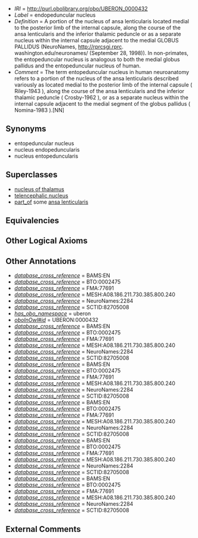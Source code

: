  * *IRI* = http://purl.obolibrary.org/obo/UBERON_0000432
 * *Label* = endopeduncular nucleus
 * *Definition* = A portion of the nucleus of ansa lenticularis located medial to the posterior limb of the internal capsule, along the course of the ansa lenticularis and the inferior thalamic peduncle or as a separate nucleus within the internal capsule adjacent to the medial GLOBUS PALLIDUS (NeuroNames, http://rprcsgi.rprc. washington.edu/neuronames/ (September 28, 1998)). In non-primates, the entopeduncular nucleus is analogous to both the medial globus pallidus and the entopeduncular nucleus of human.
 * *Comment* = The term entopeduncular nucleus in human neuroanatomy refers to a portion of the nucleus of the ansa lenticularis described variously as located medial to the posterior limb of the internal capsule ( Riley-1943 ), along the course of the ansa lenticularis and the inferior thalamic peduncle ( Crosby-1962 ), or as a separate nucleus within the internal capsule adjacent to the medial segment of the globus pallidus ( Nomina-1983 ).[NN]

## Synonyms

 * entopeduncular nucleus
 * nucleus endopeduncularis
 * nucleus entopeduncularis

## Superclasses

 * [nucleus of thalamus](../../UBERON/92/UBERON_0007692.md)
 * [telencephalic nucleus](../../UBERON/63/UBERON_0009663.md)
 * [part_of](../../BFO/50/BFO_0000050.md) some [ansa lenticularis](../../UBERON/41/UBERON_0009641.md)

## Equivalencies


## Other Logical Axioms


## Other Annotations

 * *[database_cross_reference](../../ef/oboInOwl#hasDbXref.md)* = BAMS:EN
 * *[database_cross_reference](../../ef/oboInOwl#hasDbXref.md)* = BTO:0002475
 * *[database_cross_reference](../../ef/oboInOwl#hasDbXref.md)* = FMA:77691
 * *[database_cross_reference](../../ef/oboInOwl#hasDbXref.md)* = MESH:A08.186.211.730.385.800.240
 * *[database_cross_reference](../../ef/oboInOwl#hasDbXref.md)* = NeuroNames:2284
 * *[database_cross_reference](../../ef/oboInOwl#hasDbXref.md)* = SCTID:82705008
 * *[has_obo_namespace](../../ce/oboInOwl#hasOBONamespace.md)* = uberon
 * *[oboInOwl#id](../../id/oboInOwl#id.md)* = UBERON:0000432
 * *[database_cross_reference](../../ef/oboInOwl#hasDbXref.md)* = BAMS:EN
 * *[database_cross_reference](../../ef/oboInOwl#hasDbXref.md)* = BTO:0002475
 * *[database_cross_reference](../../ef/oboInOwl#hasDbXref.md)* = FMA:77691
 * *[database_cross_reference](../../ef/oboInOwl#hasDbXref.md)* = MESH:A08.186.211.730.385.800.240
 * *[database_cross_reference](../../ef/oboInOwl#hasDbXref.md)* = NeuroNames:2284
 * *[database_cross_reference](../../ef/oboInOwl#hasDbXref.md)* = SCTID:82705008
 * *[database_cross_reference](../../ef/oboInOwl#hasDbXref.md)* = BAMS:EN
 * *[database_cross_reference](../../ef/oboInOwl#hasDbXref.md)* = BTO:0002475
 * *[database_cross_reference](../../ef/oboInOwl#hasDbXref.md)* = FMA:77691
 * *[database_cross_reference](../../ef/oboInOwl#hasDbXref.md)* = MESH:A08.186.211.730.385.800.240
 * *[database_cross_reference](../../ef/oboInOwl#hasDbXref.md)* = NeuroNames:2284
 * *[database_cross_reference](../../ef/oboInOwl#hasDbXref.md)* = SCTID:82705008
 * *[database_cross_reference](../../ef/oboInOwl#hasDbXref.md)* = BAMS:EN
 * *[database_cross_reference](../../ef/oboInOwl#hasDbXref.md)* = BTO:0002475
 * *[database_cross_reference](../../ef/oboInOwl#hasDbXref.md)* = FMA:77691
 * *[database_cross_reference](../../ef/oboInOwl#hasDbXref.md)* = MESH:A08.186.211.730.385.800.240
 * *[database_cross_reference](../../ef/oboInOwl#hasDbXref.md)* = NeuroNames:2284
 * *[database_cross_reference](../../ef/oboInOwl#hasDbXref.md)* = SCTID:82705008
 * *[database_cross_reference](../../ef/oboInOwl#hasDbXref.md)* = BAMS:EN
 * *[database_cross_reference](../../ef/oboInOwl#hasDbXref.md)* = BTO:0002475
 * *[database_cross_reference](../../ef/oboInOwl#hasDbXref.md)* = FMA:77691
 * *[database_cross_reference](../../ef/oboInOwl#hasDbXref.md)* = MESH:A08.186.211.730.385.800.240
 * *[database_cross_reference](../../ef/oboInOwl#hasDbXref.md)* = NeuroNames:2284
 * *[database_cross_reference](../../ef/oboInOwl#hasDbXref.md)* = SCTID:82705008
 * *[database_cross_reference](../../ef/oboInOwl#hasDbXref.md)* = BAMS:EN
 * *[database_cross_reference](../../ef/oboInOwl#hasDbXref.md)* = BTO:0002475
 * *[database_cross_reference](../../ef/oboInOwl#hasDbXref.md)* = FMA:77691
 * *[database_cross_reference](../../ef/oboInOwl#hasDbXref.md)* = MESH:A08.186.211.730.385.800.240
 * *[database_cross_reference](../../ef/oboInOwl#hasDbXref.md)* = NeuroNames:2284
 * *[database_cross_reference](../../ef/oboInOwl#hasDbXref.md)* = SCTID:82705008

## External Comments


